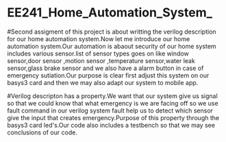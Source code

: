 # EE241_Home_Automation_System_

  #Second assigment of this project is about writting the verilog description for our home automation system.Now let me introduce our home automation
  system.Our automation is abaout security of our home system includes various sensor.list of sensor types goes on like window sensor,door sensor ,motion 
  sensor ,temperature sensor,water leak sensor,glass brake sensor and we also have a alarm button in case of emergency sutiation.Our purpose is clear first
  adjust this system on our basys3 card and then we may also adapt our system to mobile app.
  
  #Verilog descripton has a property.We want that our system give us signal so that we could know that what emergency is we are facing off so we use fault 
  command in our verilog system fault help us to detect which sensor give the input that creates emergency.Purpose of this property through the basys3 card 
  led's.Our code also includes a testbench so that we may see conclusions of our code.
    



















